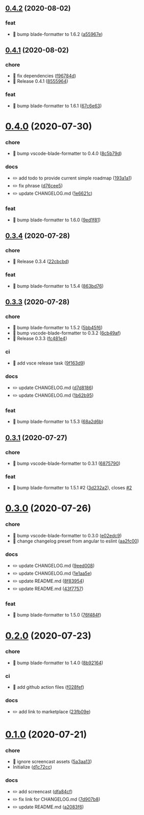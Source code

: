 ## [0.4.2](https://github.com/shufo/vscode-blade-formatter/compare/v0.4.1...v0.4.2) (2020-08-02)


### feat

* 🎸 bump blade-formatter to 1.6.2 ([a55967e](https://github.com/shufo/vscode-blade-formatter/commit/a55967ee6469d4040b9eddea132317750e791b4b))



## [0.4.1](https://github.com/shufo/vscode-blade-formatter/compare/v0.4.0...v0.4.1) (2020-08-02)


### chore

* 🤖 fix dependencies ([f96784d](https://github.com/shufo/vscode-blade-formatter/commit/f96784dc7f7e6b289b84ca1abdf1fb3eb5e804eb))
* 🤖 Release 0.4.1 ([8555964](https://github.com/shufo/vscode-blade-formatter/commit/85559643d1e9ae101b246a954ed0957fe4492de6))

### feat

* 🎸 bump blade-formatter to 1.6.1 ([67c6e63](https://github.com/shufo/vscode-blade-formatter/commit/67c6e63417e20778f2276e8ca50b5512e8956ce7))



# [0.4.0](https://github.com/shufo/vscode-blade-formatter/compare/v0.3.4...v0.4.0) (2020-07-30)


### chore

* 🤖 bump vscode-blade-formatter to 0.4.0 ([8c5b79d](https://github.com/shufo/vscode-blade-formatter/commit/8c5b79de6ed0a64e698217481d81cc75b0d9b834))

### docs

* ✏️ add todo to provide current simple roadmap ([193a1a1](https://github.com/shufo/vscode-blade-formatter/commit/193a1a18d04f10b9f52d58c80a98acb2b9c3bcbd))
* ✏️ fix phrase ([d76cee5](https://github.com/shufo/vscode-blade-formatter/commit/d76cee5d25b8f9f0a53ad6e2cad96040adde506a))
* ✏️ update CHANGELOG.md ([1e6621c](https://github.com/shufo/vscode-blade-formatter/commit/1e6621c756fe82c6272c220687f5a4c6291e77c9))

### feat

* 🎸 bump blade-formatter to 1.6.0 ([9ed1f81](https://github.com/shufo/vscode-blade-formatter/commit/9ed1f81d383b79ed6ee00337bee858f7c3ffee2e))



## [0.3.4](https://github.com/shufo/vscode-blade-formatter/compare/v0.3.3...v0.3.4) (2020-07-28)


### chore

* 🤖 Release 0.3.4 ([22cbcbd](https://github.com/shufo/vscode-blade-formatter/commit/22cbcbdef6374a71f87addd1b4e6ee37af5e5c2c))

### feat

* 🎸 bump blade-formatter to 1.5.4 ([863bd76](https://github.com/shufo/vscode-blade-formatter/commit/863bd76fab0b1b59ca2758f8cd217e73de8c929f))



## [0.3.3](https://github.com/shufo/vscode-blade-formatter/compare/v0.3.2...v0.3.3) (2020-07-28)


### chore

* 🤖 bump blade-formatter to 1.5.2 ([5bb45f6](https://github.com/shufo/vscode-blade-formatter/commit/5bb45f6a30f3d5fff99d1fcca316278eba1ac7f5))
* 🤖 bump vscode-blade-formatter to 0.3.2 ([6cb49af](https://github.com/shufo/vscode-blade-formatter/commit/6cb49af128cfe9425c6db5ddea1d83de42b358bd))
* 🤖 Release 0.3.3 ([fc481e4](https://github.com/shufo/vscode-blade-formatter/commit/fc481e415e46d75bfdd92a97730771fa718e966c))

### ci

* 🎡 add vsce release task ([9f163d9](https://github.com/shufo/vscode-blade-formatter/commit/9f163d90c3c8f7a16da0072e90ba0542a3b2c0f6))

### docs

* ✏️ update CHANGELOG.md ([d7d8186](https://github.com/shufo/vscode-blade-formatter/commit/d7d818601dbab2b9391bc8fddcdb5cd1aa0396df))
* ✏️ update CHANGELOG.md ([1b62b95](https://github.com/shufo/vscode-blade-formatter/commit/1b62b9537e73c5c463743c30a15949a05c5bf6e0))

### feat

* 🎸 bump blade-formatter to 1.5.3 ([68a2d6b](https://github.com/shufo/vscode-blade-formatter/commit/68a2d6b0024d709f26b2e6e0e4524911b18dc454))



## [0.3.1](https://github.com/shufo/vscode-blade-formatter/compare/v0.3.0...v0.3.1) (2020-07-27)


### chore

* 🤖 bump vscode-blade-formatter to 0.3.1 ([6875790](https://github.com/shufo/vscode-blade-formatter/commit/6875790b0ffc1a6b82ea24c015a430e001ec2e4f))

### feat

* 🎸 bump blade-formatter to 1.5.1 #2 ([3d232a2](https://github.com/shufo/vscode-blade-formatter/commit/3d232a20addacc274bf51be606a3d5a0e98f33d5)), closes [#2](https://github.com/shufo/vscode-blade-formatter/issues/2)



# [0.3.0](https://github.com/shufo/vscode-blade-formatter/compare/v0.2.0...v0.3.0) (2020-07-26)


### chore

* 🤖 bump vscode-blade-formatter to 0.3.0 ([e02edc9](https://github.com/shufo/vscode-blade-formatter/commit/e02edc983713289fa46258f6c6ff316d07846815))
* 🤖 change changelog preset from angular to eslint ([aa2fc00](https://github.com/shufo/vscode-blade-formatter/commit/aa2fc0062d5de62bb4ef2a3f546386ed0060ba80))

### docs

* ✏️ update CHANGELOG.md ([9eed008](https://github.com/shufo/vscode-blade-formatter/commit/9eed008efbfae73f0340c153e8ba81c3645cc7fd))
* ✏️ update CHANGELOG.md ([1e1aa5e](https://github.com/shufo/vscode-blade-formatter/commit/1e1aa5ea0b825cb45cfa9b3c0e895f9de94ce591))
* ✏️ update README.md ([8f83954](https://github.com/shufo/vscode-blade-formatter/commit/8f83954d57b213e20bd32f8cc13c993957d32f0e))
* ✏️ update README.md ([43f7757](https://github.com/shufo/vscode-blade-formatter/commit/43f7757f2d08e2ce33e726f5e94d2ffc4f3ec882))

### feat

* 🎸 bump blade-formatter to 1.5.0 ([76f484f](https://github.com/shufo/vscode-blade-formatter/commit/76f484f44ee150376f78e20c37384ef0eacf00bf))



# [0.2.0](https://github.com/shufo/vscode-blade-formatter/compare/v0.1.0...v0.2.0) (2020-07-23)


### chore

* 🤖 bump blade-formatter to 1.4.0 ([8b92164](https://github.com/shufo/vscode-blade-formatter/commit/8b92164d7b043199a74a1955fb9a1b574d23f9ad))

### ci

* 🎡 add github action files ([f028fef](https://github.com/shufo/vscode-blade-formatter/commit/f028fef74ae2ca919250852b5c00c005a3f6dd91))

### docs

* ✏️ add link to marketplace ([23fb09e](https://github.com/shufo/vscode-blade-formatter/commit/23fb09ef727880aebda37b1695dfb7c7a80ead45))



# [0.1.0](https://github.com/shufo/vscode-blade-formatter/compare/d1c72cc7da7a5930e390d6a0e148ef95e8583d81...v0.1.0) (2020-07-21)


### chore

* 🤖 ignore screencast assets ([5a3aa13](https://github.com/shufo/vscode-blade-formatter/commit/5a3aa1329f638fdd2dba17fa68178ec93a5e4fcf))
* Initialize ([d1c72cc](https://github.com/shufo/vscode-blade-formatter/commit/d1c72cc7da7a5930e390d6a0e148ef95e8583d81))

### docs

* ✏️ add screencast ([dfa84cf](https://github.com/shufo/vscode-blade-formatter/commit/dfa84cf3b5bb20fc3f973fccc48ea8bda0c305f5))
* ✏️ fix link for CHANGELOG.md ([7d907b8](https://github.com/shufo/vscode-blade-formatter/commit/7d907b8aec4dbaa56498b2e8b5788b4cbe4218ba))
* ✏️ update README.md ([a2083f6](https://github.com/shufo/vscode-blade-formatter/commit/a2083f6e4bb873108ab47e4b218d65cf82289767))



